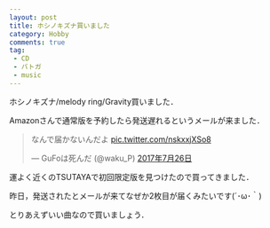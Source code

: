 ```yaml
---
layout: post
title: ホシノキズナ買いました
category: Hobby
comments: true
tag:
 - CD
 - バトガ
 - music
---
```


ホシノキズナ/melody ring/Gravity買いました．

Amazonさんで通常版を予約したら発送遅れるというメールが来ました．

<blockquote class="twitter-tweet" data-lang="ja"><p lang="ja" dir="ltr">なんで届かないんだよ <a href="https://t.co/nskxxjXSo8">pic.twitter.com/nskxxjXSo8</a></p>&mdash; GuFoは死んだ (@waku_P) <a href="https://twitter.com/waku_P/status/890083766764490752">2017年7月26日</a></blockquote>
<script async src="//platform.twitter.com/widgets.js" charset="utf-8"></script>

運よく近くのTSUTAYAで初回限定版を見つけたので買ってきました．

昨日，発送されたとメールが来てなぜか2枚目が届くみたいです(´･ω･｀)

とりあえずいい曲なので買いましょう．
